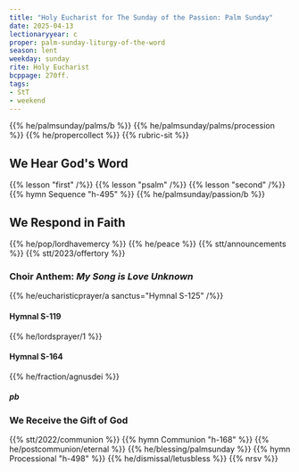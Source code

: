 ```yaml
---
title: "Holy Eucharist for The Sunday of the Passion: Palm Sunday"
date: 2025-04-13
lectionaryyear: c
proper: palm-sunday-liturgy-of-the-word
season: lent
weekday: sunday
rite: Holy Eucharist
bcppage: 270ff.
tags:
- StT
- weekend
---
```

{{% he/palmsunday/palms/b %}}
{{% he/palmsunday/palms/procession %}}
{{% he/propercollect %}}
{{% rubric-sit %}}
## We Hear God's Word
{{% lesson "first" /%}}
{{% lesson "psalm" /%}}
{{% lesson "second" /%}}
{{% hymn Sequence "h-495" %}}
{{% he/palmsunday/passion/b %}}
## We Respond in Faith
{{% he/pop/lordhavemercy %}}
{{% he/peace %}}
{{% stt/announcements %}}
{{% stt/2023/offertory %}}
### Choir Anthem: _My Song is Love Unknown_
{{% he/eucharisticprayer/a sanctus="Hymnal S-125" /%}}
#### Hymnal S-119
{{% he/lordsprayer/1 %}}
#### Hymnal S-164
{{% he/fraction/agnusdei %}}
##### pb
### We Receive the Gift of God
{{% stt/2022/communion %}}
{{% hymn Communion "h-168" %}}
{{% he/postcommunion/eternal %}}
{{% he/blessing/palmsunday %}}
{{% hymn Processional "h-498" %}}
{{% he/dismissal/letusbless %}}
{{% nrsv %}}

